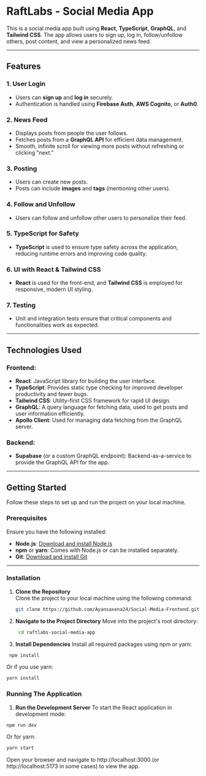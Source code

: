 # RaftLabs - Social Media App

This is a social media app built using **React**, **TypeScript**, **GraphQL**, and **Tailwind CSS**. The app allows users to sign up, log in, follow/unfollow others, post content, and view a personalized news feed.

---

## Features

### 1. **User Login**
- Users can **sign up** and **log in** securely.
- Authentication is handled using **Firebase Auth**, **AWS Cognito**, or **Auth0**.

### 2. **News Feed**
- Displays posts from people the user follows.
- Fetches posts from a **GraphQL API** for efficient data management.
- Smooth, infinite scroll for viewing more posts without refreshing or clicking "next."

### 3. **Posting**
- Users can create new posts.
- Posts can include **images** and **tags** (mentioning other users).

### 4. **Follow and Unfollow**
- Users can follow and unfollow other users to personalize their feed.

### 5. **TypeScript for Safety**
- **TypeScript** is used to ensure type safety across the application, reducing runtime errors and improving code quality.

### 6. **UI with React & Tailwind CSS**
- **React** is used for the front-end, and **Tailwind CSS** is employed for responsive, modern UI styling.

### 7. **Testing**
- Unit and integration tests ensure that critical components and functionalities work as expected.

---

## Technologies Used

### Frontend:
- **React**: JavaScript library for building the user interface.
- **TypeScript**: Provides static type checking for improved developer productivity and fewer bugs.
- **Tailwind CSS**: Utility-first CSS framework for rapid UI design.
- **GraphQL**: A query language for fetching data, used to get posts and user information efficiently.
- **Apollo Client**: Used for managing data fetching from the GraphQL server.

### Backend:
- **Supabase** (or a custom GraphQL endpoint): Backend-as-a-service to provide the GraphQL API for the app.

---

## Getting Started

Follow these steps to set up and run the project on your local machine.

### Prerequisites

Ensure you have the following installed:
- **Node.js**: [Download and install Node.js](https://nodejs.org/)
- **npm** or **yarn**: Comes with Node.js or can be installed separately.
- **Git**: [Download and install Git](https://git-scm.com/)

---

### Installation

1. **Clone the Repository**  
   Clone the project to your local machine using the following command:
   
   ```bash
   git clone https://github.com/Ayansaxena24/Social-Media-Frontend.git
   ```

2. **Navigate to the Project Directory**
   Move into the project's root directory:

   ```bash
    cd raftlabs-social-media-app
   ```

3. **Install Dependencies**
   Install all required packages using npm or yarn:

  ```bash
   npm install
  ```
  
  Or if you use yarn:
  ```bash
  yarn install
  ```

### Running The Application
1. **Run the Development Server**
  To start the React application in development mode:

  ```bash
  npm run dev
  ```

  Or for yarn:

  ```bash
  yarn start
  ```
  Open your browser and navigate to http://localhost:3000 (or http://localhost:5173 in some cases) to view the app.

